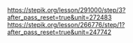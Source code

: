 https://stepik.org/lesson/291000/step/3?after_pass_reset=true&unit=272483
https://stepik.org/lesson/266776/step/1?after_pass_reset=true&unit=247742
